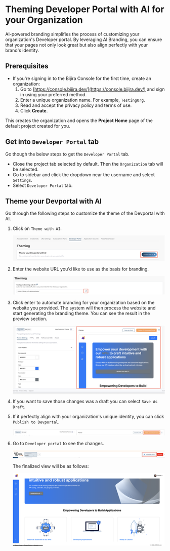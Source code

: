 # Theming Developer Portal with AI for your Organization

AI-powered branding simplifies the process of customizing your organization's Developer portal. By leveraging AI Branding, you can ensure that your pages not only look great but also align perfectly with your brand's identity.

## Prerequisites

- If you're signing in to the Bijira Console for the first time, create an organization:
    1. Go to [https://console.bijira.dev/](https://console.bijira.dev/) and sign in using your preferred method.
    2. Enter a unique organization name. For example, `TestingOrg`.
    3. Read and accept the privacy policy and terms of use.
    4. Click **Create**.

This creates the organization and opens the **Project Home** page of the default project created for you.

## Get into `Developer Portal` tab

Go though the below steps to get the `Developer Portal` tab.

- Close the project tab selected by default. Then the `Organization` tab will be selected.
- Go to sidebar and click the dropdown near the username and select `Settings`.
- Select `Developer Portal` tab.

## Theme your Devportal with AI

Go through the following steps to customize the theme of the Devportal with AI.

1. Click on `Theme with AI`.

    ![Theme with AI button](../assets/img/devportal/theming_ai_button.png)

2. Enter the website URL  you'd like to use as the basis for branding.

    ![AI Theme URL](../assets/img/devportal/ai_theme_url.png)

3. Click enter to automate branding for your organization based on the website you provided. The system will then process the website and start generating the branding theme. You can see the result in the preview section.

    ![Devportal Preview](../assets/img/devportal/devportal_preview.png)

4. If you want to save those changes was a draft you can select `Save As Draft`.
5. If it perfectly align with your organization's unique identity, you can click `Publish to Devportal`.

    ![Publish to Devportal](../assets/img/devportal/publish_to_devportal.png)

6. Go to `Developer portal` to see the changes.

    ![View Devportal](../assets/img/devportal/view_devportal.png)

    The finalized view will be as follows:

    ![Finalized Devportal](../assets/img/devportal/finalized_preview.png)
